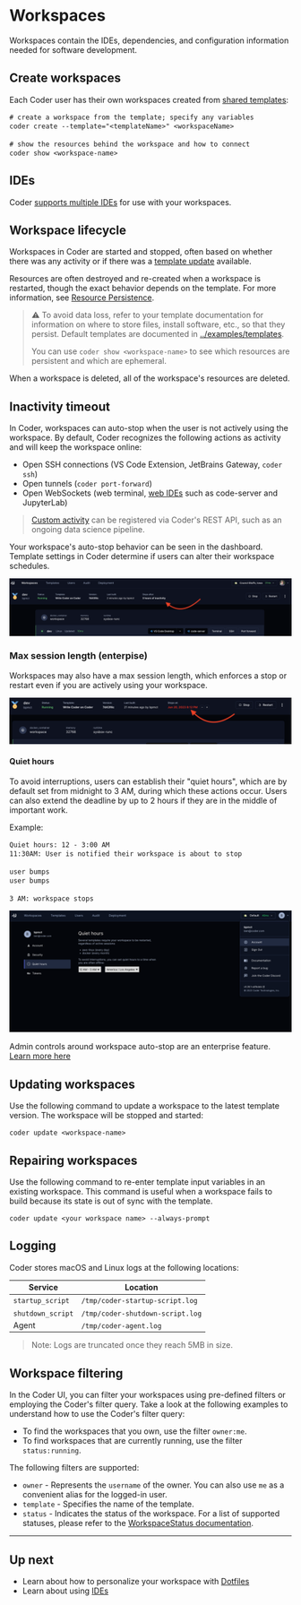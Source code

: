 # Workspaces

Workspaces contain the IDEs, dependencies, and configuration information needed
for software development.

## Create workspaces

Each Coder user has their own workspaces created from [shared templates](./templates/index.md):

```console
# create a workspace from the template; specify any variables
coder create --template="<templateName>" <workspaceName>

# show the resources behind the workspace and how to connect
coder show <workspace-name>
```

## IDEs

Coder [supports multiple IDEs](./ides.md) for use with your workspaces.

## Workspace lifecycle

Workspaces in Coder are started and stopped, often based on whether there was
any activity or if there was a [template update](./templates/index.md#Start/stop) available.

Resources are often destroyed and re-created when a workspace is restarted,
though the exact behavior depends on the template. For more
information, see [Resource Persistence](./templates/resource-persistence.md).

> ⚠️ To avoid data loss, refer to your template documentation for information on
> where to store files, install software, etc., so that they persist. Default
> templates are documented in [../examples/templates](https://github.com/coder/coder/tree/c6b1daabc5a7aa67bfbb6c89966d728919ba7f80/examples/templates).
>
> You can use `coder show <workspace-name>` to see which resources are
> persistent and which are ephemeral.

When a workspace is deleted, all of the workspace's resources are deleted.

## Inactivity timeout

In Coder, workspaces can auto-stop when the user is not actively using the workspace. By default, Coder recognizes the following actions as activity and will keep the workspace online:

- Open SSH connections (VS Code Extension, JetBrains Gateway, `coder ssh`)
- Open tunnels (`coder port-forward`)
- Open WebSockets (web terminal, [web IDEs](./ides/web-ides.md) such as code-server and JupyterLab)

> [Custom activity](#TODO) can be registered via Coder's REST API, such as an ongoing data science pipeline.

Your workspace's auto-stop behavior can be seen in the dashboard. Template settings in Coder determine if users can alter their workspace schedules.

![TODO: use real screenshot](./images/workspaces/stops-after-3-hours.png)

### Max session length (enterpise)

Workspaces may also have a max session length, which enforces a stop or restart even if you are actively using your workspace.

![TODO: use real screenshot](./images/workspaces/approaching-stop.png)

#### Quiet hours

To avoid interruptions, users can establish their "quiet hours", which are by default set from midnight to 3 AM, during which these actions occur. Users can also extend the deadline by up to 2 hours if they are in the middle of important work.

Example:

```text
Quiet hours: 12 - 3:00 AM
11:30AM: User is notified their workspace is about to stop

user bumps
user bumps

3 AM: workspace stops
```

![TODO: use real screenshot](./images/workspaces/quiet-hours.png)

<!-- NOTE: This will be in the "Account settings" page -->

Admin controls around workspace auto-stop are an enterprise feature. [Learn more here](./admin/template)

## Updating workspaces

Use the following command to update a workspace to the latest template version.
The workspace will be stopped and started:

```console
coder update <workspace-name>
```

## Repairing workspaces

Use the following command to re-enter template input
variables in an existing workspace. This command is useful when a workspace fails
to build because its state is out of sync with the template.

```console
coder update <your workspace name> --always-prompt
```

## Logging

Coder stores macOS and Linux logs at the following locations:

| Service           | Location                         |
| ----------------- | -------------------------------- |
| `startup_script`  | `/tmp/coder-startup-script.log`  |
| `shutdown_script` | `/tmp/coder-shutdown-script.log` |
| Agent             | `/tmp/coder-agent.log`           |

> Note: Logs are truncated once they reach 5MB in size.

## Workspace filtering

In the Coder UI, you can filter your workspaces using pre-defined filters or employing the Coder's filter query. Take a look at the following examples to understand how to use the Coder's filter query:

- To find the workspaces that you own, use the filter `owner:me`.
- To find workspaces that are currently running, use the filter `status:running`.

The following filters are supported:

- `owner` - Represents the `username` of the owner. You can also use `me` as a convenient alias for the logged-in user.
- `template` - Specifies the name of the template.
- `status` - Indicates the status of the workspace. For a list of supported statuses, please refer to the [WorkspaceStatus documentation](https://pkg.go.dev/github.com/coder/coder/codersdk#WorkspaceStatus).

---

## Up next

- Learn about how to personalize your workspace with [Dotfiles](./dotfiles.md)
- Learn about using [IDEs](./ides.md)
